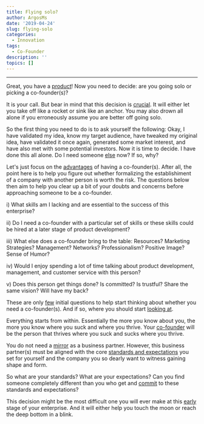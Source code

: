 ```yaml
---
title: Flying solo?
author: ArgosMs
date: '2019-04-24'
slug: flying-solo
categories:
  - Innovation
tags:
  - Co-Founder
description: ''
topics: []
---
```


***

Great, you have a [product](https://blog.ezclocker.com/choosing-a-cofounder/)! Now you need to decide: are you going solo or picking a co-founder(s)?

It is your call. But bear in mind that this decision is [crucial](https://www.nyjournalofbooks.com/book-review/founders-dilemmas-anticipating-and-avoiding-pitfalls-can-sink-startup-kauffman). It will either let you take off like a rocket or sink like an anchor. You may also drown all alone if you erroneously assume you are better off going solo. 

So the first thing you need to do is to ask yourself the following: Okay, I have validated my idea, know my target audience, have tweaked my original idea, have validated it once again, generated some market interest, and have also met with some potential investors. Now it is time to decide. I have done this all alone. Do I need someone [else](http://blog.eladgil.com/2012/02/how-to-choose-co-founder.html) now? If so, why?

Let's just focus on the [advantages](https://www.forbes.com/sites/theyec/2017/12/18/how-to-choose-a-co-founder-who-will-help-you-thrive-as-an-entrepreneur/#4d843b6c11e5) of having a co-founder(s). After all, the point here is to help you figure out whether formalizing the establishiment of a company with another person is worth the risk. The questions below then aim to help you clear up a bit of your doubts and concerns before approaching someone to be a co-founder.

i) What skills am I lacking and are essential to the success of this enterprise? 

ii) Do I need a co-founder with a particular set of skills or these skills could be hired at a later stage of product development?

iii) What else does a co-founder bring to the table: Resources? Marketing Strategies? Management? Networks? Professionalism? Positive Image? Sense of Humor?

iv) Would I enjoy spending a lot of time talking about product development, management, and customer service with this person?

v) Does this person get things done? Is committed? Is trustful? Share the same vision? Will have my back?

These are only [few](https://www.linkedin.com/pulse/20140711101112-12534154-how-to-choose-a-co-founder-for-your-startup) initial questions to help start thinking about whether you need a co-founder(s). And if so, where you should start [looking at](https://heymama.co/how-to-choose-a-co-founder/). 

Everything starts from within. Essentially the more you know about you, the more you know where you suck and where you thrive. Your [co-founder](https://papers.ssrn.com/sol3/papers.cfm?abstract_id=1604653) will be the person that thrives where you suck and sucks where you thrive. 

You do not need a [mirror](https://link.springer.com/chapter/10.1007/978-3-319-30424-3_5) as a business partner. However, this business partner(s) must be aligned with the core [standards and expectations](https://onlinelibrary.wiley.com/doi/full/10.1111/ijmr.12055) you set for yourself and the company you so dearly want to witness gaining shape and form. 

So what are your standards? What are your expectations? Can you find someone completely different than you who get and [commit](https://www.girlboss.com/work/how-to-choose-cofounder) to these standards and expectations? 

This decision might be the most difficult one you will ever make at this [early](https://ojs.sijm.it/index.php/sinergie/article/view/101) stage of your enterprise. And it will either help you touch the moon or reach the deep bottom in a blink.

